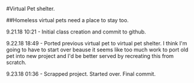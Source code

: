 #Virtual Pet shelter.

##Homeless virtual pets need a place to stay too.

9.21.18 10:21 - Initial class creation and commit to github.

9.22.18 18:49 - Ported previous virtual pet to virtual pet shelter. I think I'm going to have to start over beause it seems like too much work to port old pet into new project and I'd be better served by recreating this from scratch.

9.23.18 01:36 - Scrapped project. Started over. Final commit.